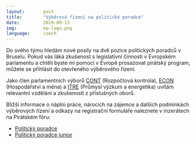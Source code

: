 ```yaml
---
layout:       post
title:        "Výběrová řízení na politické poradce"
date:         2019-09-13
img:          ep-logo.png
language:     czech
---
```


Do svého týmu hledám nové posily na dvě pozice politických poradců v Bruselu. Pokud vás láká zkušenost s legislativní činností v Evropském parlamentu a chtěli byste mi pomoci v Evropě prosazovat pirátský program, můžete se přihlásit do otevřeného výběrového řízení.

<!--more-->

Jako člen parlamentních výborů [CONT](https://www.europarl.europa.eu/committees/cs/cont/home.html) (Rozpočtová kontrola), [ECON](https://www.europarl.europa.eu/committees/cs/econ/home.html) (Hospodářství a měna) a [ITRE](https://www.europarl.europa.eu/committees/cs/itre/home.html) (Průmysl výzkum a energetika) uvítám relevantní vzdělání a zkušenosti z příslušných oborů.

Bližší informace o náplni práce, nárocích na zájemce a dalších podmínkách výběrových řízení a odkazy na registrační formuláře naleznete v inzerátech na Pirátském fóru:

* [Politický poradce](https://forum.pirati.cz/viewtopic.php?f=572&t=48576)
* [Politický poradce junior](https://forum.pirati.cz/viewtopic.php?f=572&t=48575)
